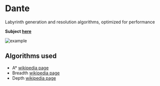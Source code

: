 # Dante
Labyrinth generation and resolution algorithms, optimized for performance

**Subject [here](https://github.com/thibautcornolti/Dante/blob/master/Subject.pdf)**

![example](https://imgur.com/kOXpsV0.png)

## Algorithms used

* A* [wikipedia page](https://en.wikipedia.org/wiki/A*_search_algorithm)
* Breadth [wikipedia page](https://en.wikipedia.org/wiki/Breadth-first_search)
* Depth [wikipedia page](https://en.wikipedia.org/wiki/Depth-first_search)
